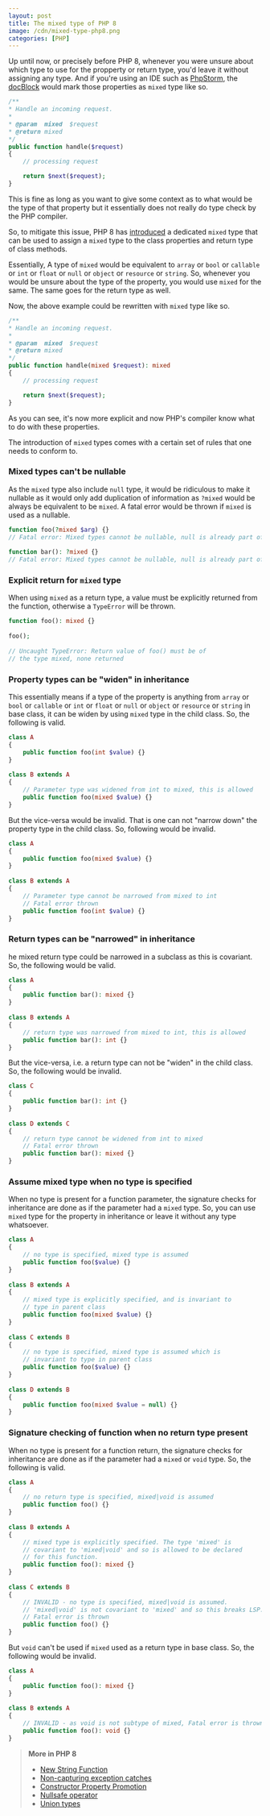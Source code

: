 ```yaml
---
layout: post
title: The mixed type of PHP 8
image: /cdn/mixed-type-php8.png
categories: [PHP]
---
```


Up until now, or precisely before PHP 8, whenever you were unsure about which type to use for the propperty or return type, you'd leave it without assigning any type. And if you're using an IDE such as [PhpStorm](https://www.jetbrains.com/phpstorm/), the [docBlock](https://en.wikipedia.org/wiki/PHPDoc) would mark those properties as `mixed` type like so.

```php
/**
* Handle an incoming request.
*
* @param  mixed  $request
* @return mixed
*/
public function handle($request)
{
    // processing request

    return $next($request);
}
```

This is fine as long as you want to give some context as to what would be the type of that property but it essentially does not really do type check by the PHP compiler.

So, to mitigate this issue, PHP 8 has [introduced](https://wiki.php.net/rfc/mixed_type_v2) a dedicated `mixed` type that can be used to assign a `mixed` type to the class properties and return type of class methods.

Essentially, A type of `mixed` would be equivalent to `array` or `bool` or `callable` or `int` or `float` or `null` or `object` or `resource` or `string`. So, whenever you would be unsure about the type of the property, you would use `mixed` for the same. The same goes for the return type as well.

Now, the above example could be rewritten with `mixed` type like so.

```php
/**
* Handle an incoming request.
*
* @param  mixed  $request
* @return mixed
*/
public function handle(mixed $request): mixed
{
    // processing request

    return $next($request);
}
```

As you can see, it's now more explicit and now PHP's compiler know what to do with these properties.

The introduction of `mixed` types comes with a certain set of rules that one needs to conform to.

### Mixed types can't be nullable

As the `mixed` type also include `null` type, it would be ridiculous to make it nullable as it would only add duplication of information as `?mixed` would be always be equivalent to be `mixed`. A fatal error would be thrown if `mixed` is used as a nullable.

```php 
function foo(?mixed $arg) {}
// Fatal error: Mixed types cannot be nullable, null is already part of the mixed type.
 
function bar(): ?mixed {}
// Fatal error: Mixed types cannot be nullable, null is already part of the mixed type.
```

### Explicit return for `mixed` type

When using `mixed` as a return type, a value must be explicitly returned from the function, otherwise a `TypeError` will be thrown. 

```php
function foo(): mixed {}
 
foo();
 
// Uncaught TypeError: Return value of foo() must be of 
// the type mixed, none returned
```

### Property types can be "widen" in inheritance

This essentially means if a type of the property is anything from `array` or `bool` or `callable` or `int` or `float` or `null` or `object` or `resource` or `string` in base class, it can be widen by using `mixed` type in the child class. So, the following is valid.

```php
class A
{
    public function foo(int $value) {}
}
 
class B extends A
{
    // Parameter type was widened from int to mixed, this is allowed
    public function foo(mixed $value) {}
}
```

But the vice-versa would be invalid. That is one can not "narrow down" the property type in the child class. So, following would be invalid.

```php
class A
{
    public function foo(mixed $value) {}
}
 
class B extends A
{
    // Parameter type cannot be narrowed from mixed to int
    // Fatal error thrown
    public function foo(int $value) {}
}
```

### Return types can be "narrowed" in inheritance

he mixed return type could be narrowed in a subclass as this is covariant. So, the following would be valid.

```php
class A
{
    public function bar(): mixed {}
}
 
class B extends A
{
    // return type was narrowed from mixed to int, this is allowed
    public function bar(): int {}
}
```

But the vice-versa, i.e. a return type can not be "widen" in the child class. So, the following would be invalid.

```php
class C
{
    public function bar(): int {}
}
 
class D extends C
{
    // return type cannot be widened from int to mixed
    // Fatal error thrown
    public function bar(): mixed {}
}
```

### Assume mixed type when no type is specified

When no type is present for a function parameter, the signature checks for inheritance are done as if the parameter had a `mixed` type. So, you can use `mixed` type for the property in inheritance or leave it without any type whatsoever.

```php
class A
{
    // no type is specified, mixed type is assumed
    public function foo($value) {}
}
 
class B extends A
{
    // mixed type is explicitly specified, and is invariant to
    // type in parent class
    public function foo(mixed $value) {}
}
 
class C extends B
{
    // no type is specified, mixed type is assumed which is
    // invariant to type in parent class
    public function foo($value) {}
}
 
class D extends B
{
    public function foo(mixed $value = null) {}
}
```

### Signature checking of function when no return type present

When no type is present for a function return, the signature checks for inheritance are done as if the parameter had a `mixed` or `void` type. So, the following is valid.

```php 
class A
{
    // no return type is specified, mixed|void is assumed
    public function foo() {}
}
 
class B extends A
{
    // mixed type is explicitly specified. The type 'mixed' is
    // covariant to 'mixed|void' and so is allowed to be declared
    // for this function.
    public function foo(): mixed {}
}
 
class C extends B
{
    // INVALID - no type is specified, mixed|void is assumed.
    // 'mixed|void' is not covariant to 'mixed' and so this breaks LSP.
    // Fatal error is thrown
    public function foo() {}
}
```

But `void` can't be used if `mixed` used as a return type in base class. So, the following would be invalid.

```php
class A
{
    public function foo(): mixed {}
}
 
class B extends A
{
    // INVALID - as void is not subtype of mixed, Fatal error is thrown
    public function foo(): void {}
}
```

> **More in PHP 8**
> - [New String Function](/new-string-functions-php8/)
> - [Non-capturing exception catches](/non-capturing-exception-catches-php8/)
> - [Constructor Property Promotion](/constructor-property-promotion-php8/)
> - [Nullsafe operator](/nullsafe-operator-php/)
> - [Union types](/union-types-php/)
